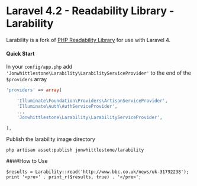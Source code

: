 Laravel 4.2 - Readability Library - Larability
===============

Larability is a fork of [PHP Readability Library](https://github.com/feelinglucky/php-readability) for use with Laravel 4.

#### Quick Start

In your `config/app.php` add `'Jonwhittlestone\Larability\LarabilityServiceProvider'` to the end of the `$providers` array

```php
'providers' => array(

    'Illuminate\Foundation\Providers\ArtisanServiceProvider',
    'Illuminate\Auth\AuthServiceProvider',
    ...
    'Jonwhittlestone\Larability\LarabilityServiceProvider',

),
```

Publish the larability image directory

    php artisan asset:publish jonwhittlestone/larability


####How to Use

    $results = Larability::read('http://www.bbc.co.uk/news/uk-31792238');
    print '<pre>' . print_r($results, true) . '</pre>';